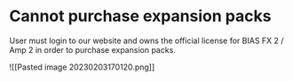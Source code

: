 # Cannot purchase expansion packs
User must login to our website and owns the official license for BIAS FX 2 / Amp 2 in order to purchase expansion packs.

![[Pasted image 20230203170120.png]]